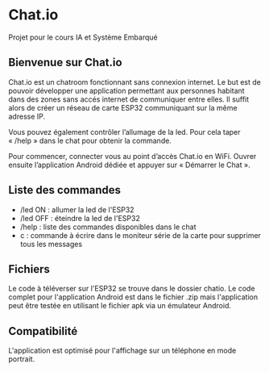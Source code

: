 # Chat.io
Projet pour le cours IA et Système Embarqué

## Bienvenue sur Chat.io

Chat.io est un chatroom fonctionnant sans connexion internet. Le but est de pouvoir développer une application permettant aux personnes habitant dans des zones sans accés internet de communiquer entre elles.
Il suffit alors de créer un réseau de carte ESP32 communiquant sur la même adresse IP.

Vous pouvez également contrôler l’allumage de la led. Pour cela taper « /help » dans le chat pour obtenir la commande.

Pour commencer, connecter vous au point d’accès Chat.io en WiFi.
Ouvrer ensuite l’application Android dédiée et appuyer sur « Démarrer le Chat ».

## Liste des commandes

* /led ON : allumer la led de l'ESP32
* /led OFF : éteindre la led de l'ESP32
* /help : liste des commandes disponibles dans le chat
* c : commande à écrire dans le moniteur série de la carte pour supprimer tous les messages

## Fichiers

Le code à téléverser sur l'ESP32 se trouve dans le dossier chatio. Le code complet pour l'application Android est dans le fichier .zip mais l'application peut être testée en utilisant le fichier apk via un émulateur Android.

## Compatibilité

L'application est optimisé pour l'affichage sur un téléphone en mode portrait.

